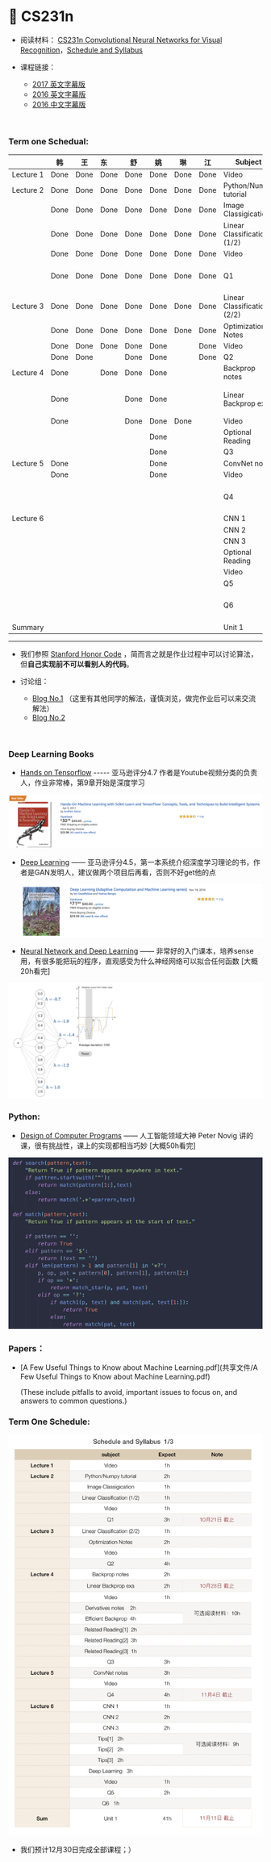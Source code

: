 # 🐹 CS231n

- 阅读材料： [CS231n Convolutional Neural Networks for Visual Recognition](http://cs231n.github.io/)，[Schedule and Syllabus](http://cs231n.stanford.edu/syllabus.html)

- 课程链接：

  - [2017 英文字幕版](https://www.youtube.com/watch?v=6niqTuYFZLQ&list=PLe7764SJVnV10-Nr7e0sBlC9J0LRf4sQo)
  - [2016 英文字幕版](https://www.youtube.com/watch?v=NfnWJUyUJYU&list=PLkt2uSq6rBVctENoVBg1TpCC7OQi31AlC)
  - [2016 中文字幕版](https://study.163.com/course/introduction/1003223001.htm)

  ​

### Term one Schedual:

|           | 韩    | 王    | 东    | 舒    | 姚    | 琳    | 江    | Subject                     | Hours | Notes     |
| --------- | ---- | ---- | :--- | ---- | ---- | ---- | ---- | --------------------------- | ----- | --------- |
| Lecture 1 | Done | Done | Done | Done | Done | Done | Done | Video                       | 1h    |           |
| Lecture 2 | Done | Done | Done | Done | Done | Done | Done | Python/Numpy tutorial       | 2h    |           |
|           | Done | Done | Done | Done | Done | Done | Done | Image Classigication        | 1h    |           |
|           | Done | Done | Done | Done | Done | Done | Done | Linear Classification (1/2) | 1h    |           |
|           | Done | Done | Done | Done | Done | Done | Done | Video                       | 1h    |           |
|           | Done | Done | Done | Done | Done | Done | Done | Q1                          | 3h    | 10月21日 截止 |
| Lecture 3 | Done | Done | Done | Done | Done | Done | Done | Linear Classification (2/2) | 1h    |           |
|           | Done | Done | Done | Done | Done | Done | Done | Optimization Notes          | 2h    |           |
|           | Done | Done | Done | Done | Done |      | Done | Video                       | 2h    |           |
|           | Done | Done |      | Done | Done |      | Done | Q2                          | 4h    |           |
| Lecture 4 | Done |      | Done | Done | Done |      |      | Backprop notes              | 2h    |           |
|           | Done |      |      | Done | Done |      |      | Linear Backprop exa         | 2h    | 10月28日 截止 |
|           | Done |      |      | Done | Done | Done |      | Video                       | 1h    |           |
|           |      |      |      |      | Done |      |      | Optional Reading            | 10h   |           |
|           |      |      |      |      | Done |      |      | Q3                          | 3h    |           |
| Lecture 5 | Done |      |      |      | Done |      |      | ConvNet notes               | 3h    |           |
|           | Done |      |      |      | Done |      |      | Video                       | 1h    |           |
|           |      |      |      |      |      |      |      | Q4                          | 4h    | 11月4日 截止  |
| Lecture 6 |      |      |      |      |      |      |      | CNN 1                       | 1h    |           |
|           |      |      |      |      |      |      |      | CNN 2                       | 2h    |           |
|           |      |      |      |      |      |      |      | CNN 3                       | 2h    |           |
|           |      |      |      |      |      |      |      | Optional Reading            | 9h    |           |
|           |      |      |      |      |      |      |      | Video                       | 1h    |           |
|           |      |      |      |      |      |      |      | Q5                          | 2h    |           |
|           |      |      |      |      |      |      |      | Q6                          | 1h    | 11月11日 截止 |
| Summary   |      |      |      |      |      |      |      | Unit 1                      | 42h   |           |





---



- 我们参照 [Stanford Honor Code](https://communitystandards.stanford.edu/student-conduct-process/honor-code-and-fundamental-standard) ，简而言之就是作业过程中可以讨论算法，但**自己实现前不可以看别人的代码**。


- 讨论组：
  - [Blog No.1](https://networkflow.net/forum/19-stanford-cs231n-convolutional-neural-networks-for-visual-recognition/) （这里有其他同学的解法，谨慎浏览，做完作业后可以来交流解法）
  - [Blog No.2](https://www.reddit.com/r/cs231n/)

  ​

### Deep Learning Books

- [Hands on Tensorflow](共享文件/Hands.On.TensorFlow.pdf) ----- 亚马逊评分4.7 作者是Youtube视频分类的负责人，作业非常棒，第9章开始是深度学习

![](pic/handson.png)

- [Deep Learning](共享文件/deep_learning.pdf) —— 亚马逊评分4.5，第一本系统介绍深度学习理论的书，作者是GAN发明人，建议做两个项目后再看，否则不好get他的点  

  ![](pic/deeplearning.png)

- [Neural Network and Deep Learning](http://neuralnetworksanddeeplearning.com/chap1.html) —— 非常好的入门课本，培养sense用，有很多能把玩的程序，直观感受为什么神经网络可以拟合任何函数  [大概20h看完]

![](pic/pic1.png)

### Python:

- [Design of Computer Programs](https://www.udacity.com/course/design-of-computer-programs--cs212)  —— 人工智能领域大神 Peter Novig 讲的课，很有挑战性，课上的实现都相当巧妙   [大概50h看完]

![](pic/pic2.png)



### Papers：

- [A Few Useful Things to Know about Machine Learning.pdf](共享文件/A Few Useful Things to Know about Machine Learning.pdf)   

  (These include pitfalls to avoid, important issues to focus on, and answers to common questions.)







### Term One Schedule:

![](pic/1.png)

- 我们预计12月30日完成全部课程；）

